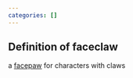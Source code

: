 ```yaml
---
categories: []
---
```


## Definition of faceclaw

a [facepaw](./facepaw) for characters with claws
